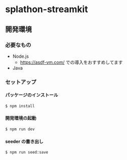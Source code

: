 # splathon-streamkit

## 開発環境

### 必要なもの

- Node.js
  - https://asdf-vm.com/ での導入をおすすめしてます
- Java

### セットアップ

#### パッケージのインストール

```bash
$ npm install
```

#### 開発環境の起動

```bash
$ npm run dev
```

#### seeder の書き出し

```bash
$ npm run seed:save
```
